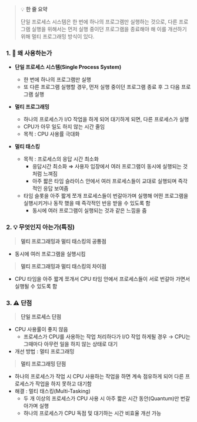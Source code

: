 > 💡 **한 줄 요약**
>
> 단일 프로세스 시스템은 한 번에 하나의 프로그램만 실행하는 것으로, 다른 프로그램 실행을 위해서는 먼저 실행 중이던 프로그램을 종료해야 해 이를 개선하기 위해 멀티 프로그래밍 방식이 있다.

### 1. 🤔 왜 사용하는가

- **단일 프로세스 시스템(Single Process System)**

  - 한 번에 하나의 프로그램만 실행
  - 또 다른 프로그램 실행할 경우, 먼저 실행 중이던 프로그램 종료 후 그 다음 프로그램 실행

- **멀티 프로그래밍**

  - 하나의 프로세스가 I/O 작업을 하게 되어 대기하게 되면, 다른 프로세스가 실행
  - CPU가 아무 일도 하지 않는 시간 줄임
  - 목적 : CPU 사용률 극대화

- **멀티 태스킹**
  - 목적 : 프로세스의 응답 시간 최소화
    - 응답시간 최소화
      ⇒ 사용자 입장에서 여러 프로그램이 동시에 실행되는 것처럼 느껴짐
    - 아주 짧은 타임 슬라이스 안에서 여러 프로세스들이 교대로 실행되며 즉각적인 응답 보여줌
  - 타임 슬롯을 아주 짧게 쪼개 프로세스들이 번갈아가며 실행해 어떤 프로그램을 실행시키거나 동작 했을 때 즉각적인 반응 받을 수 있도록 함
    - 동시에 여러 프로그램이 실행되는 것과 같은 느낌을 줌

### 2. 💡 무엇인지 아는가(특징)

> **멀티 프로그래밍과 멀티 태스킹의 공통점**

- 동시에 여러 프로그램을 실행시킴

> **멀티 프로그래밍과 멀티 태스킹의 차이점**

- CPU 타임을 아주 짧게 쪼개서 CPU 타임 안에서 프로세스들이 서로 번갈아 가면서 실행될 수 있도록 함

### 3. ⚠️ 단점

> **단일 프로세스 단점**

- CPU 사용률이 좋지 않음
  - 프로세스가 CPU를 사용하는 작업 처리하다가 I/O 작업 하게될 경우
    → CPU는 그때마다 아무런 일을 하지 않는 상태로 대기
- 개선 방법 : 멀티 프로그래밍

> **멀티 프로그래밍 단점**

- 하나의 프로세스가 작업 시 CPU 사용하는 작업을 하면 계속 점유하게 되어 다른 프로세스가 작업을 하지 못하고 대기함
- 해결 : 멀티 태스킹(Multi-Tasking)
  - 두 개 이상의 프로세스가 CPU 사용 시 아주 짧은 시간 동안(Quantum)만 번갈아가며 실행
  - 하나의 프로세스가 CPU 독점 및 대기하는 시간 비효율 개선 가능
